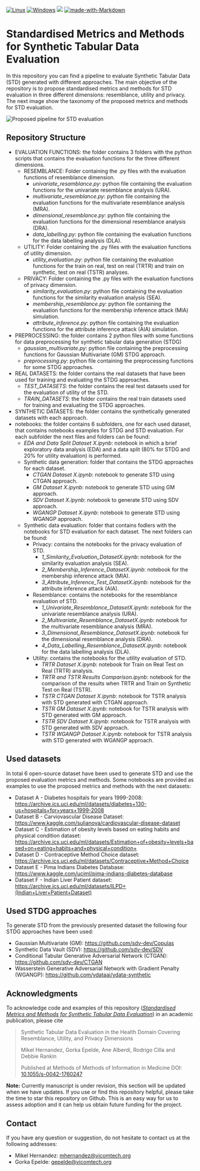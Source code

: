 [![Linux](https://svgshare.com/i/Zhy.svg)](https://svgshare.com/i/Zhy.svg)
[![Windows](https://svgshare.com/i/ZhY.svg)](https://svgshare.com/i/ZhY.svg)
![](https://img.shields.io/badge/python-3.7%20%7C%203.8-blue)
[![made-with-Markdown](https://img.shields.io/badge/Made%20with-Markdown-1f425f.svg)](http://commonmark.org)

# Standardised Metrics and Methods for Synthetic Tabular Data Evaluation

In this repository you can find a pipeline to evaluate Synthetic Tabular Data (STD) generated with different approaches. The main objective of the repository is to propose standardised metrics and methods for STD evaluation in three different dimensions: resemblance, utility and privacy. The next image show the taxonomy of the proposed metrics and methods for STD evaluation.

![Proposed pipeline for STD evaluation](https://github.com/Vicomtech/STDG-evaluation-metrics/blob/main/evaluation_pipeline.png)

## Repository Structure

- EVALUATION FUNCTIONS: the folder contains 3 folders with the python scripts that contains the evaluation functions for the three different dimensions.
  - RESEMBLANCE: Folder containing the .py files with the evaluation functions of resemblance dimension.
    - *univariate_resamblance.py*: python file containing the evaluation functions for the univariate resemblance analysis (URA).
    - *multivariate_resemblance.py*: python file containing the evaluation functions for the multivariate resemblance analysis (MRA).
    - *dimensional_resemblance.py*: python file containing the evaluation functions for the dimensional resemblance analysis (DRA).
    - *data_labelling.py*: python file containing the evaluation functions for the data labelling analysis (DLA).
  - UTILITY: Folder containing the .py files with the evaluation functions of utility dimension.
    - *utility_evaluation.py*: python file containing the evaluation functions for the train on real, test on real (TRTR) and train on synthetic, test on real (TSTR) analyses.
  - PRIVACY: Folder containing the .py files with the evaluation functions of privacy dimension.
    - *similarity_evaluation.py*: python file containing the evaluation functions for the similarity evaluation analysis (SEA).
    - *membership_resemblance.py*: python file containing the evaluation functions for the membership inference attack (MIA) simulation.
    - *attribute_inference.py*: python file containing the evaluation functions for the attribute inference attack (AIA) simulation.
- PREPROCESSING: the folder contains 2 python files with some functions for data preprocessing for synthetic tabular data generation (STDG)
  - *gaussian_multivariate.py*: python file containing the preprocessing functions for Gaussian Multivariate (GM) STDG approach.
  - *preprocessing.py*: python file containing the preprocessing functions for some STDG approaches.
- REAL DATASETS: the folder contains the real datasets that have been used for training and evaluating the STDG approaches.
  - *TEST_DATASETS*: the folder contains the real test datasets used for the evaluation of utility of the STD.
  - *TRAIN_DATASETS*: the folder contains the real train datasets used for training and evaluating the STDG approaches.
- SYNTHETIC DATASETS: the folder contains the synthetically generated datasets with each approach.
- notebooks: the folder contains 6 subfolders, one for each used dataset, that contains notebooks examples for STDG and STD evaluation. For each subfolder the next files and folders can be found:
  - *EDA and Data Split Dataset X.ipynb*: notebook in which a brief exploratory data analysis (EDA) and a data split (80% for STDG and 20% for utility evaluation) is performed.
  - Synthetic data generation: folder that contains the STDG approaches for each dataset.
    - *CTGAN Dataset X.ipynb*: notebook to generate STD using CTGAN approach.
    - *GM Dataset X.ipynb*: notebook to generate STD using GM approach.
    - *SDV Dataset X.ipynb*: notebook to generate STD using SDV approach.
    - *WGANGP Dataset X.ipynb*: notebook to generate STD using WGANGP approach.
  - Synthetic data evaluation: folder that contains fodlers with the notebooks for STD evaluation for each dataset. The next folders can be found:
    - Privacy: contains the notebooks for the privacy evaluation of STD.
      - *1_Similarity_Evaluation_DatasetX.ipynb*: notebook for the similarity evaluation analysis (SEA).
      - *2_Membership_Inference_DatasetX.ipynb*: notebook for the membership inference attack (MIA).
      - *3_Attribute_Inference_Test_DatasetX.ipynb*: notebook for the attribute inference attack (AIA).
    - Resemblance: contains the notebooks for the resemblance evaluation of STD.
      - *1_Univariate_Resemblance_DatasetX.ipynb*: notebook for the univariate resemblance analysis (URA).
      - *2_Multivariate_Resemblance_DatasetX.ipynb*: notebook for the multivariate resemblance analysis (MRA).
      - *3_Dimensional_Resemblance_DatasetX.ipynb*: notebook for the dimensional resemblance analysis (DRA).
      - *4_Data_Labelling_Resemblance_DatasetX.ipynb*: notebook for the data labelling analysis (DLA).
    - Utility: contains the notebooks for the utility evaluation of STD.
      - *TRTR Dataset X.ipynb*: notebook for Train on Real Test on Real (TRTR) analysis.
      - *TRTR and TSTR Results Comparison.ipynb*: notebook for the comparison of the results when TRTR and Train on Synthetic Test on Real (TSTR).
      - *TSTR CTGAN Dataset X.ipynb*: notebook for TSTR analysis with STD generated with CTGAN approach.
      - *TSTR GM Dataset X.ipynb*: notebook for TSTR analysis with STD generated with GM approach.
      - *TSTR SDV Dataset X.ipynb*: notebook for TSTR analysis with STD generated with SDV approach.
      - *TSTR WGANGP Dataset X.ipynb*: notebook for TSTR analysis with STD generated with WGANGP approach.

## Used datasets

In total 6 open-source dataset have been used to generate STD and use the proposed evaluation metrics and methods. Some notebooks are provided as examples to use the proposed metrics and methods with the next datasets:
- Dataset A - Diabetes hospitals for years 1999-2008: https://archive.ics.uci.edu/ml/datasets/diabetes+130-us+hospitals+for+years+1999-2008
- Dataset B - Carviovascular Disease Dataset: https://www.kaggle.com/sulianova/cardiovascular-disease-dataset
- Dataset C - Estimation of obesity levels based on eating habits and physical condition dataset: https://archive.ics.uci.edu/ml/datasets/Estimation+of+obesity+levels+based+on+eating+habits+and+physical+condition+
- Dataset D - Contraceptive Method Choice dataset: https://archive.ics.uci.edu/ml/datasets/Contraceptive+Method+Choice
- Dataset E - Pima Indians Diabetes Database: https://www.kaggle.com/uciml/pima-indians-diabetes-database
- Dataset F - Indian Liver Patient dataset: https://archive.ics.uci.edu/ml/datasets/ILPD+(Indian+Liver+Patient+Dataset)

## Used STDG approaches

To generate STD from the previously presented dataset the following four STDG approaches have been used:
- Gaussian Multivariate (GM): https://github.com/sdv-dev/Copulas
- Synthetic Data Vault (SDV): https://github.com/sdv-dev/SDV
- Conditional Tabular Generative Adversarial Network (CTGAN): https://github.com/sdv-dev/CTGAN
- Wasserstein Generative Adversarial Network with Gradient Penalty (WGANGP): https://github.com/ydataai/ydata-synthetic

## Acknowledgments

To acknowledge code and examples of this repository (*[Standardised Metrics and Methods for Synthetic Tabular Data Evaluation](https://github.com/Vicomtech/STDG-evaluation-metrics)*) in an academic publication, please cite

> Synthetic Tabular Data Evaluation in the Health Domain Covering Resemblance, Utility, and Privacy Dimensions
>
> Mikel Hernandez, Gorka Epelde, Ane Alberdi, Rodrigo Cilla and Debbie Rankin
>
> Published at Methods of Methods of Information in Medicine DOI:
> [10.1055/s-0042-1760247](https://doi.org/10.1055/s-0042-1760247)

**Note:** Currently manuscript is under revision, this section will be updated when we have updates. If you use or find this repository helpful, please take the time to star this repository on Github. This is an easy way for us to assess adoption and it can help us obtain future funding for the project.

## Contact

If you have any question or suggestion, do not hesitate to contact us at the following addresses:

- Mikel Hernandez: mhernandez@vicomtech.org
- Gorka Epelde: gepelde@vicomtech.org

